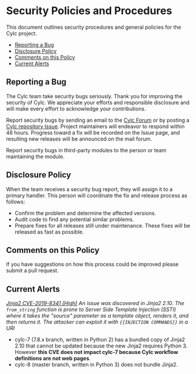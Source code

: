 # Security Policies and Procedures

This document outlines security procedures and general policies for the Cylc
project.

  * [Reporting a Bug](#reporting-a-bug)
  * [Disclosure Policy](#disclosure-policy)
  * [Comments on this Policy](#comments-on-this-policy)
  * [Current Alerts](#current-alerts)

## Reporting a Bug

The Cylc team take security bugs seriously. Thank you for improving the
security of Cylc. We appreciate your efforts and responsible disclosure and
will make every effort to acknowledge your contributions.

Report security bugs by sending an email to the [Cylc
Forum](mailto:cylc@googlegroups.com) or by posting a [Cylc repository
Issue](https://github.com/cylc/cylc-flow/issues). Project maintainers will
endeavor to respond within 48 hours. Progress toward a fix will be recorded on
the Issue page, and resulting new releases will be announced on the mail forum. 

Report security bugs in third-party modules to the person or team maintaining
the module.

## Disclosure Policy

When the team receives a security bug report, they will assign it to a primary
handler. This person will coordinate the fix and release process as follows:

  * Confirm the problem and determine the affected versions.
  * Audit code to find any potential similar problems.
  * Prepare fixes for all releases still under maintenance. These fixes will be
    released as fast as possible.

## Comments on this Policy

If you have suggestions on how this process could be improved please submit a
pull request.

## Current Alerts

*[Jinja2 CVE-2019-8341 (High)](https://nvd.nist.gov/vuln/detail/CVE-2019-8341)
An issue was discovered in Jinja2 2.10. The `from_string` function is prone to
Server Side Template Injection (SSTI) where it takes the "source" parameter as
a template object, renders it, and then returns it. The attacker can exploit it
with `{{INJECTION COMMANDS}}` in a URI*

- cylc-7 (7.8.x branch, written in Python 2) has a bundled copy of Jinja2 2.10
that cannot be updated because the new Jinja2 requires Python 3. However **this
CVE does not impact cylc-7 because Cylc workflow definitions are not web
pages**.
- cylc-8 (master branch, written in Python 3) does not bundle Jinja2.
